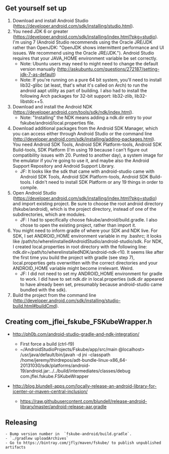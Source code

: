 ## Get yourself set up
1. Download and install Android Studio (https://developer.android.com/sdk/installing/studio.html).
2. You need JDK 6 or greater (https://developer.android.com/sdk/installing/index.html?pkg=studio). I'm using 7 (Android Studio recommends using the Oracle JRE/JDK rather than OpenJDK: "OpenJDK shows intermittent performance and UI issues. We recommend using the Oracle JRE/JDK."). Android Studio requires that your JAVA_HOME environment variable be set correctly.
    - Note: Ubuntu users may need to might need to change the default version manually (http://askubuntu.com/questions/272187/setting-jdk-7-as-default)
    - Note: If you're running on a pure 64 bit system, you'll need to install lib32-glibc (at least, that's what it's called on Arch) to run the android aapt utility as part of building. I also had to install the following Arch packages for 32-bit support: lib32-zlib, lib32-libstdc++5.
3. Download and install the Android NDK (https://developer.android.com/tools/sdk/ndk/index.html).
    - Note: "Installing" the NDK means adding a ndk.dir entry to your fskube/android/local.properties file.
4. Download additional packages from the Android SDK Manager, which you can access either through Android Studio or the command line (http://developer.android.com/sdk/installing/adding-packages.html). You need Android SDK Tools, Android SDK Platform-tools, Android SDK Build-tools, SDK Platform (I'm using 19 because I can't figure out compatibility issues with 20. Punted to another day), a system image for the emulator if you're going to use it, and maybe also the Android Support Repository and Android Support Library.
    - JF: It looks like the sdk that came with android-studio came with Android SDK Tools, Android SDK Platform-tools, Android SDK Build-tools. I didn't need to install SDK Platform or any 19 things in order to compile.
5. Open Android Studio (https://developer.android.com/sdk/installing/index.html?pkg=studio) and import existing project. Be sure to choose the root android directory (fskube/android), which is the project directory, instead of one of the subdirectories, which are modules.
    - JF: I had to specifically choose fskube/android/build.gradle. I also chose to open the existing project, rather than import it.
6. You might need to inform gradle of where your SDK and NDK live. For SDK, I set ANDROID_HOME environment variable in my .bashrc; it looks like /path/to/whereIinstalledAndroidStudio/android-studio/sdk. For NDK, I created local.properties in root directory with the following line: ndk.dir=/path/to/whereIinstalledNDK/android-ndk-r10. It seems like after the first time you build the project with gradle (see step 7), local.properties gets overwritten with the correct directories and your ANDROID_HOME variable might become irrelevant. Weird.
    - JF: I did not need to set my ANDROID_HOME environment for gradle to work. I did have to set ndk.dir in local.properties (sdk.dir appeared to have already been set, presumably because android-studio came bundled with the sdk).
7. Build the project from the command line (http://developer.android.com/sdk/installing/studio-build.html#buildCmd).

## Creating com_jflei_fskube_FSKubeWrapper.h
- http://ph0b.com/android-studio-gradle-and-ndk-integration/
   - First force a build (ctrl-f9)
   - ~/AndroidStudioProjects/Fskube/app/src/main @localhost> /usr/java/default/bin/javah -d jni -classpath /home/jeremy/thirdrepos/adt-bundle-linux-x86_64-20131030/sdk/platforms/android-19/android.jar:../../build/intermediates/classes/debug com.jflei.fskube.FSKubeWrapper

- http://blog.blundell-apps.com/locally-release-an-android-library-for-jcenter-or-maven-central-inclusion/
   - https://raw.githubusercontent.com/blundell/release-android-library/master/android-release-aar.gradle

## Releasing
    - Bump version number in  `fskube-android/build.gradle`.
    - `./gradlew uploadArchives`
    - Go to https://bintray.com/jfly/maven/fskube/ to publish unpublished artifacts


